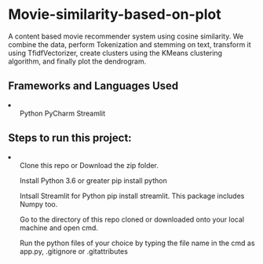 # Movie-similarity-based-on-plot
A content based movie recommender system using cosine similarity. We combine the data, perform Tokenization and stemming on text, transform it using TfidfVectorizer, create clusters using the KMeans clustering algorithm, and finally plot the dendrogram.

## Frameworks and Languages Used
<li><ul>
Python
PyCharm
Streamlit
</ul></li>

## Steps to run this project:
<li><ol>
Clone this repo or Download the zip folder.

Install Python 3.6 or greater pip install python

Intsall Streamlit for Python pip install streamlit. This package includes Numpy too.

Go to the directory of this repo cloned or downloaded onto your local machine and open cmd.

Run the python files of your choice by typing the file name in the cmd as app.py, .gitignore or .gitattributes
</ol></li>
